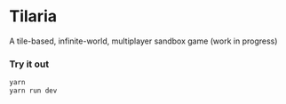# Tilaria

A tile-based, infinite-world, multiplayer sandbox game (work in progress)

### Try it out

```bash
yarn
yarn run dev
```
